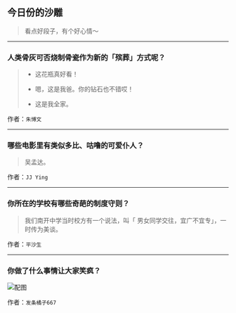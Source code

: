 ## 今日份的沙雕

> 看点好段子，有个好心情～


 
---

### 人类骨灰可否烧制骨瓷作为新的「殡葬」方式呢？

> - 这花瓶真好看！
> 
> - 嗯，这是我爸。你的钻石也不错哎！
> 
> - 这是我全家。


作者：`朱博文`

---

### 哪些电影里有类似多比、咕噜的可爱仆人？

> 吴孟达。


作者：`JJ Ying`

---

### 你所在的学校有哪些奇葩的制度守则？

> 我们南开中学当时校方有一个说法，叫「 男女同学交往，宜广不宜专」，一时传为美谈。


作者：`平沙生`

---

### 你做了什么事情让大家笑疯？

> 



![配图](http://pic4.zhimg.com/70/b2a07ebf5c3ca4bf5423b987465fef1f_b.jpg)


作者：`发条橘子667`